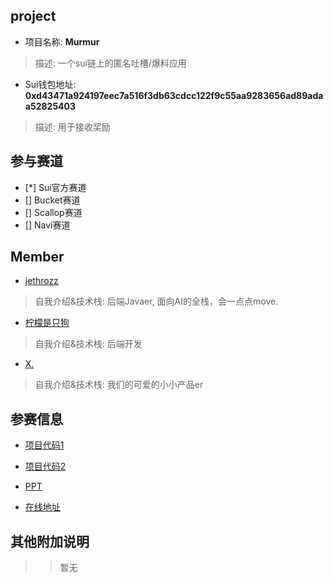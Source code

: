 ## project
- 项目名称: **Murmur**
> 描述: 一个sui链上的匿名吐槽/爆料应用
- Sui钱包地址: **0xd43471a924197eec7a516f3db63cdcc122f9c55aa9283656ad89adaa52825403**
> 描述: 用于接收奖励

## 参与赛道
- [*] Sui官方赛道
- [] Bucket赛道
- [] Scallop赛道
- [] Navi赛道

## Member
- [jethrozz](https://github.com/jethrozz)
> 自我介绍&技术栈: 后端Javaer, 面向AI的全栈，会一点点move.
- [柠檬是只狗]()
> 自我介绍&技术栈: 后端开发
- [X.]()
> 自我介绍&技术栈: 我们的可爱的小小产品er

## 参赛信息
- [项目代码1](**https://github.com/jethrozz/murmur)
- [项目代码2](**)

- [PPT]()
- [在线地址]()

## 其他附加说明
>> 暂无
